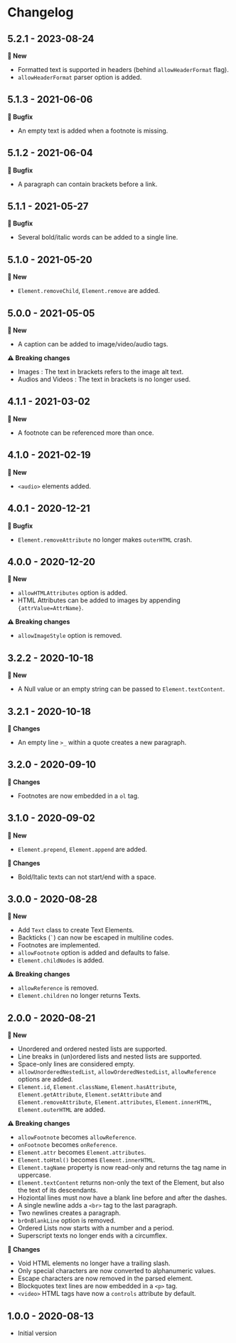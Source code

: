 # Changelog

## 5.2.1 - 2023-08-24

**🌟 New**
- Formatted text is supported in headers (behind `allowHeaderFormat` flag).
- `allowHeaderFormat` parser option is added.

## 5.1.3 - 2021-06-06

**🐛 Bugfix**
- An empty text is added when a footnote is missing.

## 5.1.2 - 2021-06-04

**🐛 Bugfix**
- A paragraph can contain brackets before a link.

## 5.1.1 - 2021-05-27

**🐛 Bugfix**
- Several bold/italic words can be added to a single line.

## 5.1.0 - 2021-05-20

**🌟 New**
- `Element.removeChild`, `Element.remove` are added.

## 5.0.0 - 2021-05-05

**🌟 New**
- A caption can be added to image/video/audio tags.

**⚠ Breaking changes**
- Images : The text in brackets refers to the image alt text.
- Audios and Videos : The text in brackets is no longer used.

## 4.1.1 - 2021-03-02

**🌟 New**
- A footnote can be referenced more than once.

## 4.1.0 - 2021-02-19

**🌟 New**
- `<audio>` elements added.

## 4.0.1 - 2020-12-21

**🐛 Bugfix**
- `Element.removeAttribute` no longer makes `outerHTML` crash.


## 4.0.0 - 2020-12-20

**🌟 New**
- `allowHTMLAttributes` option is added.
- HTML Attributes can be added to images by appending `{attrValue=AttrName}`.

**⚠ Breaking changes**
- `allowImageStyle` option is removed.

## 3.2.2 - 2020-10-18

**🌟 New**
- A Null value or an empty string can be passed to `Element.textContent`.


## 3.2.1 - 2020-10-18

**🔧 Changes**
- An empty line `>_` within a quote creates a new paragraph.


## 3.2.0 - 2020-09-10

**🔧 Changes**
- Footnotes are now embedded in a `ol` tag.


## 3.1.0 - 2020-09-02

**🌟 New**
- `Element.prepend`, `Element.append` are added.

**🔧 Changes**
- Bold/Italic texts can not start/end with a space.


## 3.0.0 - 2020-08-28

**🌟 New**
- Add `Text` class to create Text Elements.
- Backticks (`` ` ``) can now be escaped in multiline codes.
- Footnotes are implemented.
- `allowFootnote` option is added and defaults to false.
- `Element.childNodes` is added.

**⚠ Breaking changes**
- `allowReference` is removed.
- `Element.children` no longer returns Texts. 


## 2.0.0 - 2020-08-21

**🌟 New**
- Unordered and ordered nested lists are supported.
- Line breaks in (un)ordered lists and nested lists are supported.
- Space-only lines are considered empty.
- `allowUnorderedNestedList`, `allowOrderedNestedList`, `allowReference` options are added.
- `Element.id`, `Element.className`,  `Element.hasAttribute`, `Element.getAttribute`, `Element.setAttribute` and `Element.removeAttribute`, `Element.attributes`, `Element.innerHTML`, `Element.outerHTML` are added.

**⚠ Breaking changes**
- `allowFootnote` becomes `allowReference`.
- `onFootnote` becomes `onReference`.
- `Element.attr` becomes `Element.attributes`.
- `Element.toHtml()` becomes `Element.innerHTML`.
- `Element.tagName` property is now read-only and returns the tag name in uppercase.
- `Element.textContent` returns non-only the text of the Element, but also the text of its descendants.
- Hoziontal lines must now have a blank line before and after the dashes.
- A single newline adds a `<br>` tag to the last paragraph.
- Two newlines creates a paragraph.
- `brOnBlankLine` option is removed.
- Ordered Lists now starts with a number and a period.
- Superscript texts no longer ends with a circumflex.

**🔧 Changes**
- Void HTML elements no longer have a trailing slash.
- Only special characters are now converted to alphanumeric values.
- Escape characters are now removed in the parsed element.
- Blockquotes text lines are now embedded in a `<p>` tag.
- `<video>` HTML tags have now a `controls` attribute by default.


## 1.0.0 - 2020-08-13
- Initial version